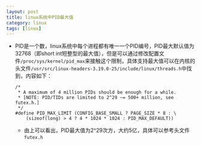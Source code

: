 ```yaml
---
layout: post
title: linux系统中PID最大值
category: linux
tags: [linux]
---
```


- PID是一个数，linux系统中每个进程都有唯一一个PID编号，PID最大默认值为32768（即short int短整型的最大值），但是可以通过修改配置文件`/proc/sys/kernel/pid_max`来接触这个限制，具体支持最大值可以在内核的头文件`/usr/src/linux-headers-3.19.0-25/include/linux/threads.h`中找到，内容如下：

    ```
    /*
     * A maximum of 4 million PIDs should be enough for a while.
     * [NOTE: PID/TIDs are limited to 2^29 ~= 500+ million, see futex.h.]
     */
    #define PID_MAX_LIMIT (CONFIG_BASE_SMALL ? PAGE_SIZE * 8 : \
        (sizeof(long) > 4 ? 4 * 1024 * 1024 : PID_MAX_DEFAULT))   
    ```
    
    - 由上可以看出，PID最大值为2^29次方，大约5亿，具体可以参考头文件`futex.h`
